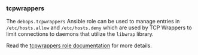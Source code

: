 ### tcpwrappers

The `debops.tcpwrappers` Ansible role can be used to manage entries in
`/etc/hosts.allow` and `/etc/hosts.deny` which are used by TCP Wrappers
to limit connections to daemons that utilize the `libwrap` library.

Read the [tcpwrappers role documentation](https://docs.debops.org/en/HEAD/ansible/roles/tcpwrappers/) for more details.
